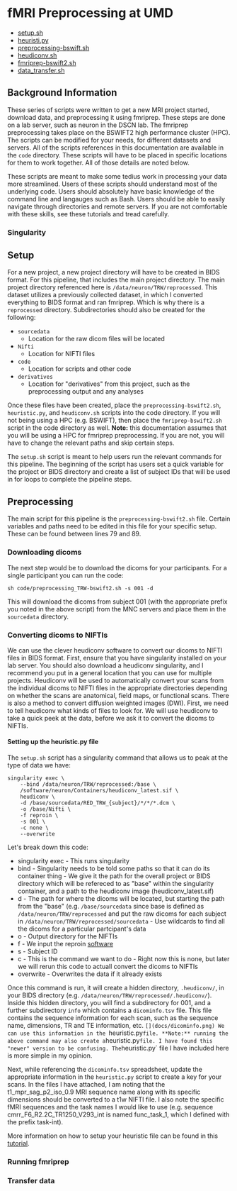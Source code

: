 # fMRI Preprocessing at UMD

- [setup.sh](https://github.com/hspopal/tutorials/blob/main/neuroimaging/umd_preprocessing/code/setup.sh)
- [heuristi.py]()
- [preprocessing-bswift.sh]()
- [heudiconv.sh]()
- [fmriprep-bswift2.sh]()
- [data_transfer.sh]()

## Background Information
These series of scripts were written to get a new MRI project started, download data, and preprocessing it using fmriprep. These steps are done on a lab server, such as neuron in the DSCN lab. The fmriprep preprocessing takes place on the BSWIFT2 high performance cluster (HPC). The scripts can be modified for your needs, for different datasets and servers. All of the scripts references in this documentation are available in the `code` directory. These scripts will have to be placed in specific locations for them to work together. All of those details are noted below.

These scripts are meant to make some tedius work in processing your data more streamlined. Users of these scripts should understand most of the underlying code. Users should absolutely have basic knowledge of the command line and langauges such as Bash. Users should be able to easily navigate through directories and remote servers. If you are not comfortable with these skills, see these tutorials and tread carefully. 

### Singularity


## Setup
For a new project, a new project directory will have to be created in BIDS format. For this pipeline, that includes the main project directory. The main project directory referenced here is `/data/neuron/TRW/reprocessed`. This dataset utilizes a previously collected dataset, in which I converted everything to BIDS format and ran fmriprep. Which is why there is a `reprocessed` directory. Subdirectories should also be created for the following:

- `sourcedata`
  - Location for the raw dicom files will be located
- `Nifti`
    - Location for NIFTI files
- `code`
    - Location for scripts and other code
- `derivatives`
    - Location for "derivatives" from this project, such as the preprocessing output and any analyses 

Once these files have been created, place the `preprocessing-bswift2.sh`, `heuristic.py`, and `heudiconv.sh` scripts into the code directory. If you will not being using a HPC (e.g. BSWIFT), then place the `fmriprep-bswift2.sh` script in the code directory as well. **Note:** this documentation assumes that you will be using a HPC for fmriprep preprocessing. If you are not, you will have to change the relevant paths and skip certain steps. 

The `setup.sh` script is meant to help users run the relevant commands for this pipeline. The beginning of the script has users set a quick variable for the project or BIDS directory and create a list of subject IDs that will be used in for loops to complete the pipeline steps. 


## Preprocessing
The main script for this pipeline is the `preprocessing-bswift2.sh` file. Certain variables and paths need to be edited in this file for your specific setup. These can be found between lines 79 and 89. 

### Downloading dicoms
The next step would be to download the dicoms for your participants. For a single participant you can run the code:
```
sh code/preprocessing_TRW-bswift2.sh -s 001 -d
```
This will download the dicoms from subject 001 (with the appropriate prefix you noted in the above script) from the MNC servers and place them in the `sourcedata` directory.


### Converting dicoms to NIFTIs
We can use the clever heudiconv software to convert our dicoms to NIFTI files in BIDS format. First, ensure that you have singularity installed on your lab server. You should also download a heudiconv singularity, and I recommend you put in a general location that you can use for multiple projects. Heudiconv will be used to automatically convert your scans from the individual dicoms to NIFTI files in the appropriate directories depending on whether the scans are anatomical, field maps, or functional scans. There is also a method to convert diffusion weighted images (DWI). First, we need to tell heudiconv what kinds of files to look for. We will use heudiconv to take a quick peek at the data, before we ask it to convert the dicoms to NIFTIs.

#### Setting up the heuristic.py file
The `setup.sh` script has a singularity command that allows us to peak at the type of data we have:
```
singularity exec \
    --bind /data/neuron/TRW/reprocessed:/base \
    /software/neuron/Containers/heudiconv_latest.sif \
    heudiconv \
    -d /base/sourcedata/RED_TRW_{subject}/*/*/*.dcm \
    -o /base/Nifti \
    -f reproin \
    -s 001 \
    -c none \
    --overwrite 
```
Let's break down this code:
- singularity exec
      - This runs singularity
- bind
      - Singularity needs to be told some paths so that it can do its container thing
      - We give it the path for the overall project or BIDS directory which will be refereced to as "base" within the singularity container, and a path to the heudiconv image (heudiconv_latest.sif)
- d
      - The path for where the dicoms will be located, but starting the path from the "base" (e.g. `/base/sourcedata` since base is defined as `/data/neuron/TRW/reprocessed` and put the raw dicoms for each subject in `/data/neuron/TRW/reprocessed/sourcedata`
      - Use wildcards to find all the dicoms for a particular partcipant's data
- o
      - Output directory for the NIFTIs
- f
      - We input the reproin [software](https://github.com/ReproNim/reproin)
- s
      - Subject ID
- c
      - This is the command we want to do
      - Right now this is none, but later we will rerun this code to actuall convert the dicoms to NIFTIs
- overwrite
      - Overwrites the data if it already exists

Once this command is run, it will create a hidden directory, `.heudiconv/`, in your BIDS directory (e.g. `/data/neuron/TRW/reprocessed/.heudiconv/`). Inside this hidden directory, you will find a subdirectory for 001, and a further subdirectory `info` which contains a `dicominfo.tsv` file. This file contains the sequence information for each scan, such as the sequence name, dimensions, TR and TE information, etc. 
`[](docs/dicominfo.png)
We can use this information in the `heuristic.py` file. **Note:** running the above command may also create a `heuristic.py` file. I have found this "newer" version to be confusing. The `heuristic.py` file I have included here is more simple in my opinion. 

Next, while referencing the `dicominfo.tsv` spreadsheet, update the appropriate information in the `heuristic.py` script to create a key for your scans. In the files I have attached, I am noting that the t1_mpr_sag_p2_iso_0.9 MRI sequence name along with its specific dimensions should be converted to a t1w NIFTI file. I also note the specific fMRI sequences and the task names I would like to use (e.g. sequence cmrr_F6_R2.2C_TR1250_V293_int is named func_task_1, which I defined with the prefix task-int). 

More information on how to setup your heuristic file can be found in this [tutorial]().



### Running fmriprep


### Transfer data


